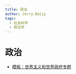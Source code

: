 ```yaml
---
title: 政治
author: Jerry.Baijy
tags:
  - 社会科学
  - 政治学
---
```


# 政治

- [模板：世界主义和世界政府专题](https://zh.wikipedia.org/wiki/Template:世界主义和世界政府专题)